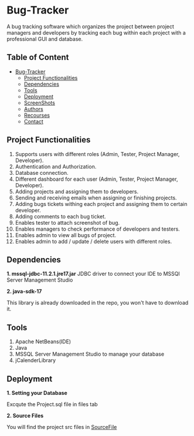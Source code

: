# Bug-Tracker
A bug tracking software which organizes the project between project managers and developers by tracking each bug within each project with a professional GUI and database.

## Table of Content
- [Bug-Tracker](#bug-tracker)
  * [Project Functionalities](#project-functionalities)
  * [Dependencies](#dependencies)
  * [Tools](#tools)
  * [Deployment](#deployment)
  * [ScreenShots](#screenshots)
  * [Authors](#authors)
  * [Recourses](#recourses)
  * [Contact](#contact)
  

## Project Functionalities
1.  Supports users with different roles (Admin, Tester, Project Manager, Developer).
2.  Authentication and Authorization.
3.  Database connection.
4.  Different dashboard for each user (Admin, Tester, Project Manager, Developer).
5.  Adding projects and assigning them to developers.
6.  Sending and receiving emails when assigning or finishing projects.
7.  Adding bugs tickets withing each project and assigning them to certain developer.
8.  Adding comments to each bug ticket.
9.  Enables tester to attach screenshot of bug.
10. Enables managers to check performance of developers and testers.
11. Enables admin to view all bugs of project.
12. Enables admin to add / update / delete users with different roles.

## Dependencies
**1. mssql-jdbc-11.2.1.jre17.jar**
JDBC driver to connect your IDE to MSSQl Server Management Studio

**2. java-sdk-17**

This library is already downloaded in the repo, you won't have to download it.

## Tools
1. Apache NetBeans(IDE)
2. Java
4. MSSQL Server Management Studio to manage your database
5. jCalenderLibrary 


## Deployment
**1. Setting your Database**

Excqute the Project.sql file in  files tab 

**2. Source Files**

You will find the project src files in [SourceFile](Login)



